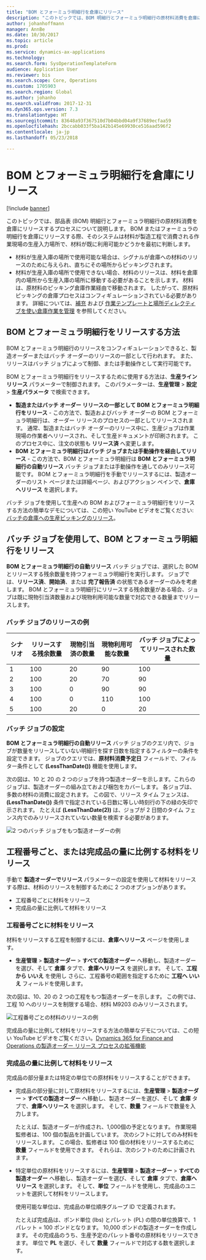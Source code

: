 ```yaml
---
title: "BOM とフォーミュラ明細行を倉庫にリリース"
description: "このトピックでは、BOM 明細行とフォーミュラ明細行の原材料消費を倉庫にリリースするプロセスについて説明します。"
author: johanhoffmann
manager: AnnBe
ms.date: 10/30/2017
ms.topic: article
ms.prod: 
ms.service: dynamics-ax-applications
ms.technology: 
ms.search.form: SysOperationTemplateForm
audience: Application User
ms.reviewer: bis
ms.search.scope: Core, Operations
ms.custom: 1705903
ms.search.region: Global
ms.author: johanho
ms.search.validfrom: 2017-12-31
ms.dyn365.ops.version: 7.3
ms.translationtype: HT
ms.sourcegitcommit: 83648a93f367510d7b04bbd04a9f37689ecfaa59
ms.openlocfilehash: 2bccabb033f5ba142b145e69930ce516aad596f2
ms.contentlocale: ja-jp
ms.lasthandoff: 05/23/2018

---
```


# <a name="release-bom-and-formula-lines-to-the-warehouse"></a>BOM とフォーミュラ明細行を倉庫にリリース

[!include [banner](../includes/banner.md)]

このトピックでは、部品表 (BOM) 明細行とフォーミュラ明細行の原材料消費を倉庫にリリースするプロセスについて説明します。 BOM またはフォーミュラの明細行を倉庫にリリースする際、そのシステムは材料が製造工程で消費される作業現場の生産入力場所で、材料が既に利用可能かどうかを最初に判断します。

- 材料が生産入庫の場所で使用可能な場合は、シグナルが倉庫への材料のリリースのために与えられ、直ちにその場所からピッキングされます。
- 材料が生産入庫の場所で使用できない場合、材料のリリースは、材料を倉庫内の場所から生産入庫の場所に移動する必要があることを示します。 材料は、原材料のピッキング倉庫作業経由で移動されます。 したがって、原材料ピッキングの倉庫プロセスはコンフィギュレーションされている必要があります。 詳細については、[補充](../warehousing/replenishment.md) および [作業テンプレートと場所ディレクティブを使い倉庫作業を管理](../warehousing/control-warehouse-location-directives.md) を参照してください。

## <a name="methods-for-releasing-bom-and-formula-lines"></a>BOM とフォーミュラ明細行をリリースする方法

BOM とフォーミュラ明細行のリリースをコンフィギュレーションできると、製造オーダーまたはバッチ オーダーのリリースの一部として行われます。 また、リリースはバッチ ジョブによって制御、または手動操作として実行可能です。

BOM とフォーミュラ明細行をリリースするために使用する方法は、**生産ライン リリース** パラメーターで制御されます。 このパラメーターは、**生産管理** \> **設定** \> **生産パラメータ** で検索できます。

- **製造またはバッチ オーダー リリースの一部として BOM とフォーミュラ明細行をリリース** - この方法で、製造およびバッチ オーダーの BOM とフォーミュラ明細行は、オーダー リリースのプロセスの一部としてリリースされます。 通常、製造またはバッチ オーダーのリリース中に、生産ジョブは作業現場の作業者へリリースされ、そして生産ドキュメントが印刷されます。 このプロセス中に、注文の状態も **リリース済** へ変更します。
- **BOM とフォーミュラ明細行はバッチ ジョブまたは手動操作を経由してリリース** - この方法で、BOM とフォーミュラ明細行は **BOM とフォーミュラ明細行の自動リリース** バッチ ジョブまたは手動操作を通してのみリリース可能です。 BOM とフォーミュラ明細行を手動でリリースするには、製造オーダーのリスト ページまたは詳細ページ、およびアクション ペインで、**倉庫へリリース** を選択します。

バッチ ジョブを使用して生産への BOM およびフォーミュラ明細行をリリースする方法の簡単なデモについては、この短い YouTube ビデオをご覧ください: [バッチの倉庫への生産ピッキングのリリース](https://www.youtube.com/watch?v=8urAJn50dQ8)。

## <a name="releasing-the-bom-and-formula-lines-by-using-a-batch-job"></a>バッチ ジョブを使用して、BOM とフォーミュラ明細行をリリース

**BOM とフォーミュラ明細行の自動リリース** バッチ ジョブでは、選択した BOM とリリースする残余数量を持つフォーミュラ明細行を実行します。 ジョブでは、**リリース済**、**開始済**、または **完了報告済** の状態であるオーダーのみを考慮します。 BOM とフォーミュラ明細行にリリースする残余数量がある場合、ジョブは既に現物引当済数量および現物利用可能な数量で対応できる数量までリリースします。

### <a name="example-of-a-batch-job-release"></a>バッチ ジョブのリリースの例

| シナリオ | リリースする残余数量 | 現物引当済の数量 | 現物利用可能な数量 | バッチ ジョブによってリリースされた数量 |
|----------|-------------------------------|------------------------------|-------------------------------|------------------------------------|
| 1        | 100                           | 20                           | 90                            | 100                                |
| 2        | 100                           | 20                           | 70                            | 90                                 |
| 3        | 100                           | 0                            | 90                            | 90                                 |
| 4        | 100                           | 0                            | 110                           | 100                                |
| 5        | 100                           | 20                           | 0                             | 20                                 |

### <a name="batch-job-setup"></a>バッチ ジョブの設定

**BOM とフォーミュラ明細行の自動リリース** バッチ ジョブのクエリ内で、ジョブが数量をリリースしていない明細行を探す日数を指定するフィルターの条件を設定できます。 ジョブのクエリでは、**原材料消費予定日** フィールドで、フィルター条件として **(LessThanDate())** 機能を使用します。

次の図は、10 と 20 の 2 つのジョブを持つ製造オーダーを示します。これらのジョブは、製造オーダーの組み立ておよび梱包をカバーします。 各ジョブは、多数の材料の消費に設定されます。 この図で、リリース タイム フェンスは、**(LessThanDate())** 条件で指定されている日数に等しい時刻行の下の緑の矢印で示されます。 たとえば **(LessThanDate(2))** は、ジョブが 2 日間のタイム フェンス内でのみリリースされていない数量を検索する必要があります。

![2 つのバッチ ジョブをもつ製造オーダーの例](media/bach-job-setup.PNG)

## <a name="releasing-material-per-operation-number-or-in-proportion-to-the-amount-of-finished-goods"></a>工程番号ごと、または完成品の量に比例する材料をリリース

手動で **製造オーダーでリリース** パラメーターの設定を使用して材料をリリースする際は、材料のリリースを制御するために 2 つのオプションがあります。

- 工程番号ごとに材料をリリース
- 完成品の量に比例して材料をリリース

### <a name="release-material-per-operation-number"></a>工程番号ごとに材料をリリース

材料をリリースする工程を制御するには、**倉庫へリリース** ページを使用します。

- **生産管理** \> **製造オーダー** \> **すべての製造オーダー** へ移動し、製造オーダーを選び、そして **倉庫** タブで、**倉庫へリリース** を選択します。 そして、**工程から いいえ** を使用し さらに、工程番号の範囲を指定するために **工程へ いいえ** フィールドを使用します。

次の図は、10、20 の 2 つの工程をもつ製造オーダーを示します。 この例では、工程 10 へのリリースを制限する場合、材料 M9203 のみリリースされます。

![工程番号ごとの材料のリリースの例](media/two-operations.PNG)

完成品の量に比例して材料をリリースする方法の簡単なデモについては、この短い YouTube ビデオをご覧ください。[Dynamics 365 for Finance and Operations の製造オーダー リリース プロセスの拡張機能](https://www.youtube.com/watch?v=Rm3ojAz6Zu0)

### <a name="release-material-in-proportion-to-the-amount-of-finished-goods"></a>完成品の量に比例して材料をリリース

完成品の部分量または特定の単位での原材料をリリースすることができます。

- 完成品の部分量に対して原材料をリリースするには、**生産管理** \> **製造オーダー** \> **すべての製造オーダー** へ移動し、製造オーダーを選び、そして **倉庫** タブで、**倉庫へリリース** を選択します。 そして、**数量** フィールドで数量を入力します。

    たとえば、製造オーダーが作成され、1,000個の予定となります。 作業現場監修者は、100 個の製品を計画しています。 次のシフトに対してのみ材料をリリースします。 この場合、監修者は 100 個の材料をリリースするために **数量** フィールドを使用できます。 それらは、次のシフトのために計画されます。

- 特定単位の原材料をリリースするには、**生産管理** \> **製造オーダー** \> **すべての製造オーダー** へ移動し、製造オーダーを選び、そして **倉庫** タブで、**倉庫へリリース** を選択します。 そして、**単位** フィールドを使用し、完成品のユニットを選択して材料をリリースします。

    使用可能な単位は、完成品の単位順序グループ ID で定義されます。

    たとえば完成品は、ポンド単位 (Ibs) とパレット (PL) の間の単位換算で、1 パレット = 100 ポンドとなります。 10,000 ポンドの製造オーダーを作成します。 その完成品のうち、生産予定のパレット番号の原材料をリリースできます。 単位で **PL** を選び、そして **数量** フィールドで対応する数を選択します。

